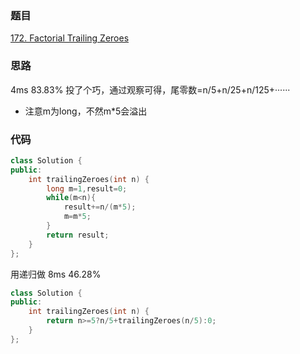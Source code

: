 ### 题目
[172. Factorial Trailing Zeroes](https://leetcode-cn.com/problems/factorial-trailing-zeroes/submissions/)
### 思路
4ms 83.83%
投了个巧，通过观察可得，尾零数=n/5+n/25+n/125+······

+ 注意m为long，不然m*5会溢出


### 代码
```c++
class Solution {
public:
    int trailingZeroes(int n) {
        long m=1,result=0;
        while(m<n){
            result+=n/(m*5);
            m=m*5;
        }
        return result;
    }
};
```
用递归做 8ms 46.28%
```c++
class Solution {
public:
    int trailingZeroes(int n) {
        return n>=5?n/5+trailingZeroes(n/5):0;
    }
};
```
